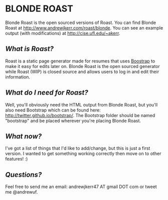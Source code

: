 **BLONDE ROAST**
================

Blonde Roast is the open sourced versions of Roast. You can find Blonde Roast at http://www.andrewjkerr.com/roast/blonde. You can see an example output (with modifications) at http://cise.ufl.edu/~akerr.

*What is Roast?*
----------------
Roast is a static page generator made for resumes that uses [Boostrap](http://twitter.github.io/bootstrap/) to make it easy for edits later on. Blonde Roast is the open sourced generator while Roast (WIP) is closed source and allows users to log in and edit their information.
	
*What do I need for Roast?*
---------------------------
Well, you'll obviously need the HTML output from Blonde Roast, but you'll also need Bootstrap which can be found here: http://twitter.github.io/bootstrap/. The Bootstrap folder should be named "bootstrap" and be placed wherever you're placing Blonde Roast.

*What now?*
-----------
I've got a list of things that I'd like to add/change, but this is just a first version. I wanted to get something working correctly then move on to other features! :)

*Questions?*
------------
Feel free to send me an email: andrewjkerr47 AT gmail DOT com or tweet me @andrewuf.